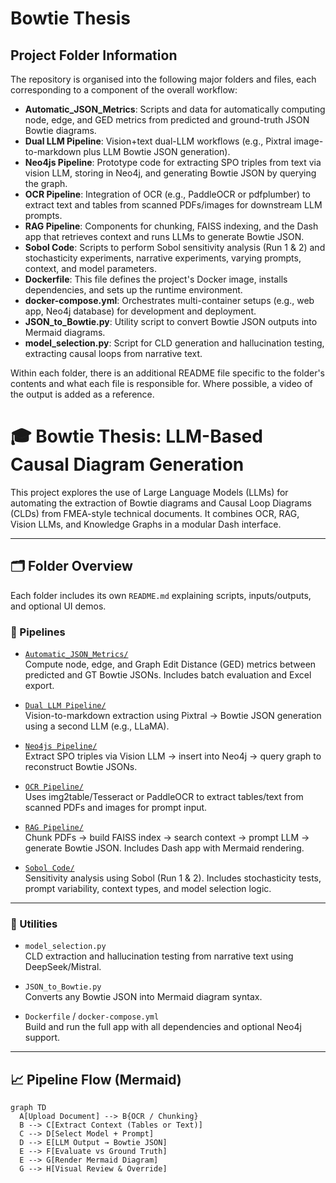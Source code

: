 # Bowtie Thesis

## Project Folder Information

The repository is organised into the following major folders and files, each corresponding to a component of the overall workflow:

- **Automatic_JSON_Metrics**: Scripts and data for automatically computing node, edge, and GED metrics from predicted and ground-truth JSON Bowtie diagrams.  
- **Dual LLM Pipeline**: Vision+text dual-LLM workflows (e.g., Pixtral image-to-markdown plus LLM Bowtie JSON generation).  
- **Neo4js Pipeline**: Prototype code for extracting SPO triples from text via vision LLM, storing in Neo4j, and generating Bowtie JSON by querying the graph.  
- **OCR Pipeline**: Integration of OCR (e.g., PaddleOCR or pdfplumber) to extract text and tables from scanned PDFs/images for downstream LLM prompts.  
- **RAG Pipeline**: Components for chunking, FAISS indexing, and the Dash app that retrieves context and runs LLMs to generate Bowtie JSON.  
- **Sobol Code**: Scripts to perform Sobol sensitivity analysis (Run 1 & 2) and stochasticity experiments, narrative experiments, varying prompts, context, and model parameters.  
- **Dockerfile**: This file defines the project's Docker image, installs dependencies, and sets up the runtime environment.  
- **docker-compose.yml**: Orchestrates multi-container setups (e.g., web app, Neo4j database) for development and deployment.  
- **JSON_to_Bowtie.py**: Utility script to convert Bowtie JSON outputs into Mermaid diagrams.  
- **model_selection.py**: Script for CLD generation and hallucination testing, extracting causal loops from narrative text.  

Within each folder, there is an additional README file specific to the folder's contents and what each file is responsible for. Where possible, a video of the output is added as a reference. 


# 🎓 Bowtie Thesis: LLM-Based Causal Diagram Generation

This project explores the use of Large Language Models (LLMs) for automating the extraction of Bowtie diagrams and Causal Loop Diagrams (CLDs) from FMEA-style technical documents. It combines OCR, RAG, Vision LLMs, and Knowledge Graphs in a modular Dash interface.

---

## 🗂️ Folder Overview

Each folder includes its own `README.md` explaining scripts, inputs/outputs, and optional UI demos.

### 🚀 Pipelines

- [`Automatic_JSON_Metrics/`](./Automatic_JSON_Metrics)  
  Compute node, edge, and Graph Edit Distance (GED) metrics between predicted and GT Bowtie JSONs. Includes batch evaluation and Excel export.

- [`Dual LLM Pipeline/`](./Dual%20LLM%20Pipeline)  
  Vision-to-markdown extraction using Pixtral → Bowtie JSON generation using a second LLM (e.g., LLaMA).

- [`Neo4js Pipeline/`](./Neo4js%20Pipeline)  
  Extract SPO triples via Vision LLM → insert into Neo4j → query graph to reconstruct Bowtie JSONs.

- [`OCR Pipeline/`](./OCR%20Pipeline)  
  Uses img2table/Tesseract or PaddleOCR to extract tables/text from scanned PDFs and images for prompt input.

- [`RAG Pipeline/`](./RAG%20Pipeline)  
  Chunk PDFs → build FAISS index → search context → prompt LLM → generate Bowtie JSON. Includes Dash app with Mermaid rendering.

- [`Sobol Code/`](./Sobol%20Code)  
  Sensitivity analysis using Sobol (Run 1 & 2). Includes stochasticity tests, prompt variability, context types, and model selection logic.

---

### 🧰 Utilities

- `model_selection.py`  
  CLD extraction and hallucination testing from narrative text using DeepSeek/Mistral.

- `JSON_to_Bowtie.py`  
  Converts any Bowtie JSON into Mermaid diagram syntax.

- `Dockerfile` / `docker-compose.yml`  
  Build and run the full app with all dependencies and optional Neo4j support.

---

## 📈 Pipeline Flow (Mermaid)

```mermaid
graph TD
  A[Upload Document] --> B{OCR / Chunking}
  B --> C[Extract Context (Tables or Text)]
  C --> D[Select Model + Prompt]
  D --> E[LLM Output → Bowtie JSON]
  E --> F[Evaluate vs Ground Truth]
  E --> G[Render Mermaid Diagram]
  G --> H[Visual Review & Override]
